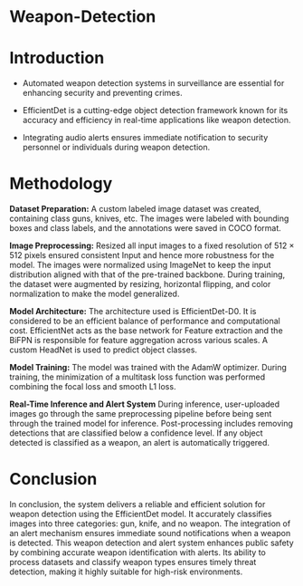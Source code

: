 # Weapon-Detection

# Introduction
 - Automated weapon detection systems in surveillance are essential for enhancing security and preventing crimes.

 - EfficientDet is a cutting-edge object detection framework known for its accuracy and efficiency in real-time applications like weapon detection.

 - Integrating audio alerts ensures immediate notification to security personnel or individuals during weapon detection.


# Methodology

**Dataset Preparation:**
A custom labeled image dataset was created, containing class guns, knives, etc. The images were labeled with bounding boxes and class labels, and the annotations were saved in COCO format.

**Image Preprocessing:**
Resized all input images to a fixed resolution of 512 × 512 pixels ensured consistent Input and hence more robustness for the model. The images were normalized using ImageNet to keep the input distribution aligned with that of the pre-trained backbone. During training, the dataset were augmented by resizing, horizontal flipping, and color normalization to make the model generalized.

**Model Architecture:**
The architecture used is EfficientDet-D0. It is considered to be an efficient balance of performance and computational cost. EfficientNet acts as the base network for Feature extraction and the BiFPN 
is responsible for feature aggregation across various scales. A custom HeadNet is used to predict object classes.

**Model Training:**
The model was trained with the AdamW optimizer. During training, the minimization of a multitask loss function was performed combining the focal loss and smooth L1 loss.

**Real-Time Inference and Alert System**
During inference, user-uploaded images go through the same preprocessing pipeline before being sent through the trained model for inference. Post-processing includes removing detections that are 
classified below a confidence level. If any object detected is classified as a weapon, an alert is automatically triggered.
                                       
# Conclusion
In conclusion, the system delivers a reliable and efficient solution for weapon detection using the EfficientDet model. It accurately classifies images into three categories: gun, knife, and no weapon. The integration of an alert mechanism ensures immediate sound notifications when a weapon is detected. This weapon detection and alert system enhances public safety by combining accurate weapon identification with  alerts. Its ability to process  datasets and classify weapon types ensures timely threat detection, making it highly suitable for high-risk environments.


                                                                                                               
